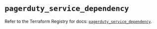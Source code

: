 # `pagerduty_service_dependency`

Refer to the Terraform Registry for docs: [`pagerduty_service_dependency`](https://registry.terraform.io/providers/pagerduty/pagerduty/3.14.2/docs/resources/service_dependency).
